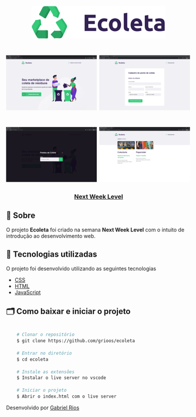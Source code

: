 <h1 align="center">
    <img src="/assets/logo.svg">
</h1>

<h1 width="100%">
    <img src="public/fullpg.PNG"  width="49%" height"100%">
    <img src="public/create-pointpg.PNG"  width="49%" height"100%">
</h1>

<h1 width="100%">
    <img src="public/modalpg.PNG" width="49%" height"100%">
    <img src="public/pontospg.PNG" width="49%" height"100%">
</h1>

<h3 align="center">
    <a href="https://nextlevelweek.com/inscricao/1?gclid=EAIaIQobChMIotuFiO_g6QIVBwiRCh0kcAbAEAAYASAAEgLgWPD_BwE">Next Week Level</a>
<h3 >

## 🔖 Sobre

O projeto **Ecoleta** foi criado na semana **Next Week Level** com o intuito de introdução ao desenvolvimento web.


## 🚀 Tecnologias utilizadas

O projeto foi desenvolvido utilizando as seguintes tecnologias

- [CSS](https://developer.mozilla.org/pt-BR/docs/Web/CSS)
- [HTML](https://developer.mozilla.org/pt-BR/docs/Web/HTML)
- [JavaScript](https://developer.mozilla.org/pt-BR/docs/Aprender/JavaScript)


## 🗂 Como baixar e iniciar o projeto

```bash

    # Clonar o repositório
    $ git clone https://github.com/grioos/ecoleta

    # Entrar no diretório
    $ cd ecoleta

    # Instale as extensões
    $ Instalar o live server no vscode
    
    # Iniciar o projeto
    $ Abrir o index.html com o live server
```

Desenvolvido por [Gabriel Rios](https://www.linkedin.com/in/grioos/)
